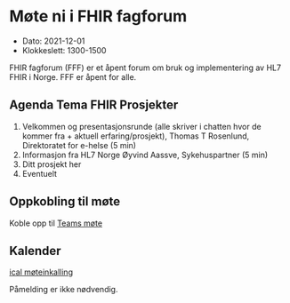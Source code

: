 # Møte ni i FHIR fagforum

* Dato: 2021-12-01
* Klokkeslett: 1300-1500

FHIR fagforum (FFF) er et åpent forum om bruk og implementering av HL7 FHIR i Norge. FFF er åpent for alle.

## Agenda Tema FHIR Prosjekter

1. Velkommen og presentasjonsrunde (alle skriver i chatten hvor de kommer fra + aktuell erfaring/prosjekt), Thomas T Rosenlund, Direktoratet for e-helse (5 min)
1. Informasjon fra HL7 Norge Øyvind Aassve, Sykehuspartner (5 min)
1. Ditt prosjekt her
1. Eventuelt

## Oppkobling til møte

Koble opp til [Teams møte](https://teams.microsoft.com/l/meetup-join/19%3ameeting_NDQ1YTM4ZGUtY2I5NS00ZTEwLWE4YTMtYWYxYzdiNzlmNmJj%40thread.v2/0?context=%7b%22Tid%22%3a%221f8fc8cc-99b4-410a-95fa-286dd143b04d%22%2c%22Oid%22%3a%22a216d89f-4166-4e08-9907-183e70a2a420%22%7d)

## Kalender

[ical møteinkalling](ical/FHIR%20fagforum%20%239.ics)

Påmelding er ikke nødvendig.
